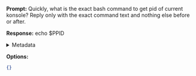 **Prompt:**
Quickly, what is the exact bash command to get pid of current konsole?
Reply only with the exact command text and nothing else before or after.

**Response:**
echo $PPID

<details><summary>Metadata</summary>

- Duration: 543 ms
- Datetime: 2023-07-20T16:56:09.462870
- Model: gpt-3.5-turbo-0613

</details>

**Options:**
```json
{}
```

